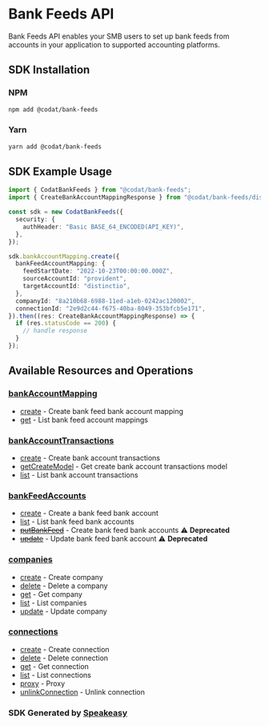 # Bank Feeds API

Bank Feeds API enables your SMB users to set up bank feeds from accounts in your application to supported accounting platforms.

<!-- Start SDK Installation -->
## SDK Installation

### NPM

```bash
npm add @codat/bank-feeds
```

### Yarn

```bash
yarn add @codat/bank-feeds
```
<!-- End SDK Installation -->

## SDK Example Usage
<!-- Start SDK Example Usage -->
```typescript
import { CodatBankFeeds } from "@codat/bank-feeds";
import { CreateBankAccountMappingResponse } from "@codat/bank-feeds/dist/sdk/models/operations";

const sdk = new CodatBankFeeds({
  security: {
    authHeader: "Basic BASE_64_ENCODED(API_KEY)",
  },
});

sdk.bankAccountMapping.create({
  bankFeedAccountMapping: {
    feedStartDate: "2022-10-23T00:00:00.000Z",
    sourceAccountId: "provident",
    targetAccountId: "distinctio",
  },
  companyId: "8a210b68-6988-11ed-a1eb-0242ac120002",
  connectionId: "2e9d2c44-f675-40ba-8049-353bfcb5e171",
}).then((res: CreateBankAccountMappingResponse) => {
  if (res.statusCode == 200) {
    // handle response
  }
});
```
<!-- End SDK Example Usage -->

<!-- Start SDK Available Operations -->
## Available Resources and Operations


### [bankAccountMapping](docs/sdks/bankaccountmapping/README.md)

* [create](docs/sdks/bankaccountmapping/README.md#create) - Create bank feed bank account mapping
* [get](docs/sdks/bankaccountmapping/README.md#get) - List bank feed account mappings

### [bankAccountTransactions](docs/sdks/bankaccounttransactions/README.md)

* [create](docs/sdks/bankaccounttransactions/README.md#create) - Create bank account transactions
* [getCreateModel](docs/sdks/bankaccounttransactions/README.md#getcreatemodel) - Get create bank account transactions model
* [list](docs/sdks/bankaccounttransactions/README.md#list) - List bank account transactions

### [bankFeedAccounts](docs/sdks/bankfeedaccounts/README.md)

* [create](docs/sdks/bankfeedaccounts/README.md#create) - Create a bank feed bank account
* [list](docs/sdks/bankfeedaccounts/README.md#list) - List bank feed bank accounts
* [~~putBankFeed~~](docs/sdks/bankfeedaccounts/README.md#putbankfeed) - Create bank feed bank accounts :warning: **Deprecated**
* [~~update~~](docs/sdks/bankfeedaccounts/README.md#update) - Update bank feed bank account :warning: **Deprecated**

### [companies](docs/sdks/companies/README.md)

* [create](docs/sdks/companies/README.md#create) - Create company
* [delete](docs/sdks/companies/README.md#delete) - Delete a company
* [get](docs/sdks/companies/README.md#get) - Get company
* [list](docs/sdks/companies/README.md#list) - List companies
* [update](docs/sdks/companies/README.md#update) - Update company

### [connections](docs/sdks/connections/README.md)

* [create](docs/sdks/connections/README.md#create) - Create connection
* [delete](docs/sdks/connections/README.md#delete) - Delete connection
* [get](docs/sdks/connections/README.md#get) - Get connection
* [list](docs/sdks/connections/README.md#list) - List connections
* [proxy](docs/sdks/connections/README.md#proxy) - Proxy
* [unlinkConnection](docs/sdks/connections/README.md#unlinkconnection) - Unlink connection
<!-- End SDK Available Operations -->

### SDK Generated by [Speakeasy](https://docs.speakeasyapi.dev/docs/using-speakeasy/client-sdks)
